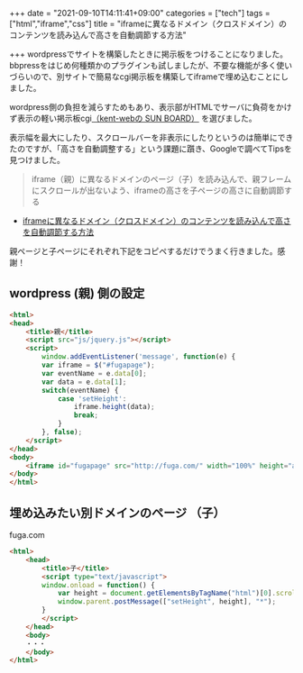+++
date = "2021-09-10T14:11:41+09:00"
categories = ["tech"]
tags = ["html","iframe","css"]
title = "iframeに異なるドメイン（クロスドメイン）のコンテンツを読み込んで高さを自動調節する方法"

+++
wordpressでサイトを構築したときに掲示板をつけることになりました。
bbpressをはじめ何種類かのプラグインも試しましたが、不要な機能が多く使いづらいので、別サイトで簡易なcgi掲示板を構築してiframeで埋め込むことにしました。

wordpress側の負担を減らすためもあり、表示部がHTMLでサーバに負荷をかけず表示の軽い掲示板cgi[（kent-webの SUN BOARD）](https://www.kent-web.com/bbs/sunbbs.html) を選びました。

表示幅を最大にしたり、スクロールバーを非表示にしたりというのは簡単にできたのですが、「高さを自動調整する」という課題に躓き、Googleで調べてTipsを見つけました。

>iframe（親）に異なるドメインのページ（子）を読み込んで、親フレームにスクロールが出ないよう、iframeの高さを子ページの高さに自動調節する

* [iframeに異なるドメイン（クロスドメイン）のコンテンツを読み込んで高さを自動調節する方法](http://tomoosuzuki.blogspot.com/2016/08/iframe.html?utm_source=pocket_mylist)

親ページと子ページにそれぞれ下記をコピペするだけでうまく行きました。感謝！


## wordpress (親) 側の設定


```html
<html>
<head>
    <title>親</title>
    <script src="js/jquery.js"></script>
    <script>
        window.addEventListener('message', function(e) {
        var iframe = $("#fugapage");
        var eventName = e.data[0];
        var data = e.data[1];
        switch(eventName) {
            case 'setHeight':
                iframe.height(data);
                break;
            }
        }, false);
    </script>
</head>
<body>
    <iframe id="fugapage" src="http://fuga.com/" width="100%" height="auto" " frameborder="0" scrolling="no"></frame>
</body>
</html>

```

## 埋め込みたい別ドメインのページ （子）

fuga.com
```html
<html>
    <head>
        <title>子</title>
        <script type="text/javascript">
        window.onload = function() {
            var height = document.getElementsByTagName("html")[0].scrollHeight;
            window.parent.postMessage(["setHeight", height], "*");
        }
        </script>
    </head>
    <body>
    ・・・
    </body>
</html>
```
